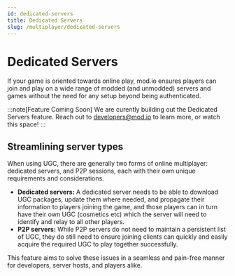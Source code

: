 ```yaml
---
id: dedicated-servers
title: Dedicated Servers
slug: /multiplayer/dedicated-servers
---
```


# Dedicated Servers

If your game is oriented towards online play, mod.io ensures players can join and play on a wide range of modded (and unmodded) servers and games without the need for any setup beyond being authenticated.

:::note[Feature Coming Soon]
We are curently building out the Dedicated Servers feature. Reach out to developers@mod.io to learn more, or watch this space!
:::

## Streamlining server types

When using UGC, there are generally two forms of online multiplayer: dedicated servers, and P2P sessions, each with their own unique requirements and considerations. 

* **Dedicated servers:** A dedicated server needs to be able to download UGC packages, update them where needed, and propagate their information to players joining the game, and those players can in turn have their own UGC (cosmetics etc) which the server will need to identify and relay to all other players. 
* **P2P servers:** While P2P servers do not need to maintain a persistent list of UGC, they do still need to ensure joining clients can quickly and easily acquire the required UGC to play together successfully. 

This feature aims to solve these issues in a seamless and pain-free manner for developers, server hosts, and players alike.